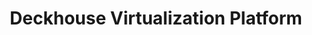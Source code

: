 ---
title: "Deckhouse Virtualization Platform"
permalink: en/virtualization-platform/documentation/reference/configuration-module.html
---